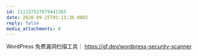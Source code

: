 ```yaml
---
id: 111137527879441363
date: 2020-09-25T05:13:36.000Z
reply: false
media_attachments: 0
---
```


WordPress 免费漏洞扫描工具： https://gf.dev/wordpress-security-scanner 

